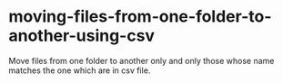 # moving-files-from-one-folder-to-another-using-csv
Move files from one folder to another only and only those whose name matches the one which are in csv file.
